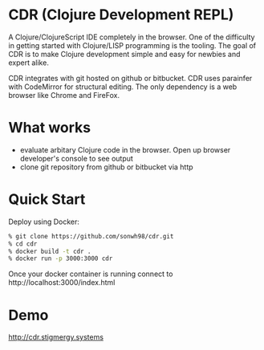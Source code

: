 # CDR (Clojure Development REPL)

A Clojure/ClojureScript IDE completely in the browser. One of the difficulty in getting started with Clojure/LISP
programming is the tooling. The goal of CDR is to make Clojure development simple and easy for newbies and expert 
alike.


CDR integrates with git hosted on github or bitbucket.  CDR uses parainfer with CodeMirror for structural editing.
The only dependency is a web browser like Chrome and FireFox.

# What works
* evaluate arbitary Clojure code in the browser. Open up browser developer's console to see output
* clone git repository from github or bitbucket via http


# Quick Start

Deploy using Docker:

```bash
% git clone https://github.com/sonwh98/cdr.git
% cd cdr
% docker build -t cdr .
% docker run -p 3000:3000 cdr
```

Once your docker container is running connect to http://localhost:3000/index.html

# Demo

http://cdr.stigmergy.systems
